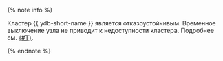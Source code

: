 {% note info %}

Кластер {{ ydb-short-name }} является отказоустойчивым. Временное выключение узла не приводит к недоступности кластера. Подробнее см. [{#T}](../../../../concepts/topology.md).

{% endnote %}

